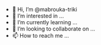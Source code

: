 - 👋 Hi, I’m @mabrouka-triki
- 👀 I’m interested in ...
- 🌱 I’m currently learning ...
- 💞️ I’m looking to collaborate on ...
- 📫 How to reach me ...

<!---
mabrouka-triki/mabrouka-triki is a ✨ special ✨ repository because its `README.md` (this file) appears on your GitHub profile.
You can click the Preview link to take a look at your changes.
--->
